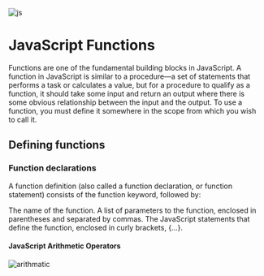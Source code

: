 ![js](https://3.bp.blogspot.com/-BLZXkZAZ9N4/W178iQ_iOwI/AAAAAAAADnU/I7YOBZ-yUasLuAXvI6U6gvwTLv9Wy01LQCLcBGAs/s1600/Functions%2Bin%2BJavaScript%2Bin%2Bdetails%2Bwith%2Bgraphical%2Bexplain.png)

# JavaScript Functions

Functions are one of the fundamental building blocks in JavaScript. A function in JavaScript is similar to a procedure—a set of statements that performs a task or calculates a value, but for a procedure to qualify as a function, it should take some input and return an output where there is some obvious relationship between the input and the output. To use a function, you must define it somewhere in the scope from which you wish to call it.

## Defining functions
### Function declarations

A function definition (also called a function declaration, or function statement) consists of the function keyword, followed by:

The name of the function.
A list of parameters to the function, enclosed in parentheses and separated by commas.
The JavaScript statements that define the function, enclosed in curly brackets, {...}.

#### JavaScript Arithmetic Operators


![arithmatic](https://www.devopsschool.com/blog/wp-content/uploads/2020/07/JavaScript-Arithmatic-Operators.png)